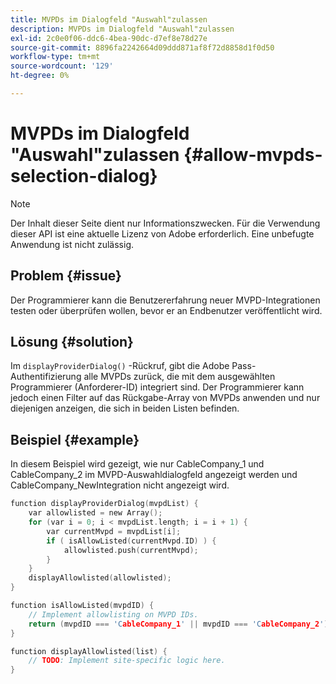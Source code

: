 ```yaml
---
title: MVPDs im Dialogfeld "Auswahl"zulassen
description: MVPDs im Dialogfeld "Auswahl"zulassen
exl-id: 2c0e0f06-ddc6-4bea-90dc-d7ef8e78d27e
source-git-commit: 8896fa2242664d09ddd871af8f72d8858d1f0d50
workflow-type: tm+mt
source-wordcount: '129'
ht-degree: 0%

---
```


# MVPDs im Dialogfeld &quot;Auswahl&quot;zulassen {#allow-mvpds-selection-dialog}

>[!NOTE]
>
>Der Inhalt dieser Seite dient nur Informationszwecken. Für die Verwendung dieser API ist eine aktuelle Lizenz von Adobe erforderlich. Eine unbefugte Anwendung ist nicht zulässig.

## Problem {#issue}

Der Programmierer kann die Benutzererfahrung neuer MVPD-Integrationen testen oder überprüfen wollen, bevor er an Endbenutzer veröffentlicht wird.

## Lösung {#solution}

Im `displayProviderDialog()` -Rückruf, gibt die Adobe Pass-Authentifizierung alle MVPDs zurück, die mit dem ausgewählten Programmierer (Anforderer-ID) integriert sind. Der Programmierer kann jedoch einen Filter auf das Rückgabe-Array von MVPDs anwenden und nur diejenigen anzeigen, die sich in beiden Listen befinden.

## Beispiel {#example}

In diesem Beispiel wird gezeigt, wie nur CableCompany_1 und CableCompany_2 im MVPD-Auswahldialogfeld angezeigt werden und CableCompany_NewIntegration nicht angezeigt wird.

```C
function displayProviderDialog(mvpdList) {
    var allowlisted = new Array();
    for (var i = 0; i < mvpdList.length; i = i + 1) {
        var currentMvpd = mvpdList[i];
        if ( isAllowListed(currentMvpd.ID) ) {
            allowlisted.push(currentMvpd);
        }
    }
    displayAllowlisted(allowlisted);
}

function isAllowListed(mvpdID) {
    // Implement allowlisting on MVPD IDs.
    return (mvpdID === 'CableCompany_1' || mvpdID === 'CableCompany_2');
}

function displayAllowlisted(list) {
    // TODO: Implement site-specific logic here.
}
```

<!--
**Related Information**
* [Prevent MVPDs from appearing in the Selection Dialog](/help/authentication/prevent-mvpd-selectn-dialog.md)
* **Code Samples**
* [Programmer integration guide](/help/authentication/programmer-integration-guide-overview.md)
-->
